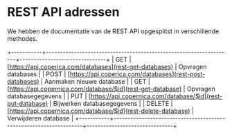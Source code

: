 # REST API adressen

We hebben de documentatie van de REST API opgesplitst in verschillende
methodes. 

+-----------+-------------------------------------------------------------------+-------------------------------+
| GET       | [https://api.coperica.com/databases](rest-get-databases)          | Opvragen databases            |
| POST      | [https://api.coperica.com/databases](rest-post-databases)         | Aanmaken nieuwe database      |
| GET       | [https://api.copernica.com/database/$id](rest-get-database)       | Opvragen databasegegevens     |
| PUT       | [https://api.copernica.com/database/$id](rest-put-database)       | Bijwerken databasegegevens    |
| DELETE    | [https://api.copernica.com/database/$id](rest-delete-database)    | Verwijderen database          |
+-----------+-------------------------------------------------------------------+-------------------------------+

